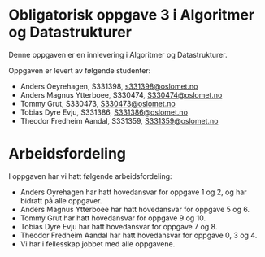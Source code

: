 # Obligatorisk oppgave 3 i Algoritmer og Datastrukturer

Denne oppgaven er en innlevering i Algoritmer og Datastrukturer.

Oppgaven er levert av følgende studenter:
* Anders Oeyrehagen, S331398, s331398@oslomet.no
* Anders Magnus Ytterboee, S330474, S330474@oslomet.no
* Tommy Grut, S330473, S330473@oslomet.no
* Tobias Dyre Evju, S331386, S331386@oslomet.no
* Theodor Fredheim Aandal, S331359, S331359@oslomet.no


# Arbeidsfordeling

I oppgaven har vi hatt følgende arbeidsfordeling:
* Anders Oyrehagen har hatt hovedansvar for oppgave 1 og 2, og har bidratt på alle oppgaver.
* Anders Magnus Ytterboee har hatt hovedansvar for oppgave 5 og 6.
* Tommy Grut har hatt hovedansvar for oppgave 9 og 10.
* Tobias Dyre Evju har hatt hovedansvar for oppgave 7 og 8.
* Theodor Fredheim Aandal har hatt hovedansvar for oppgave 0, 3 og 4.
* Vi har i fellesskap jobbet med alle oppgavene.

